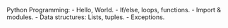 Python Programming:
	- Hello, World.
	- If/else, loops, functions.
	- Import & modules.
	- Data structures: Lists, tuples.
	- Exceptions.
